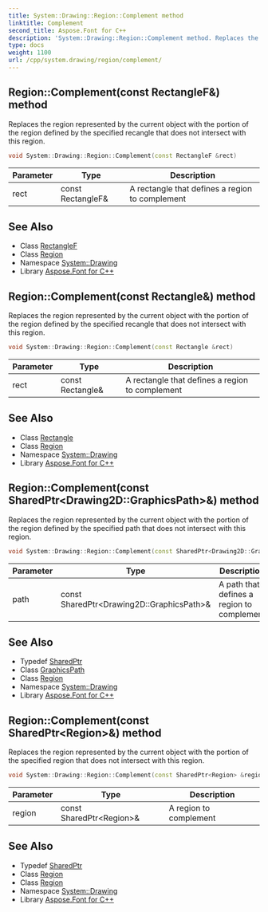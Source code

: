```yaml
---
title: System::Drawing::Region::Complement method
linktitle: Complement
second_title: Aspose.Font for C++
description: 'System::Drawing::Region::Complement method. Replaces the region represented by the current object with the portion of the region defined by the specified recangle that does not intersect with this region in C++.'
type: docs
weight: 1100
url: /cpp/system.drawing/region/complement/
---
```

## Region::Complement(const RectangleF\&) method


Replaces the region represented by the current object with the portion of the region defined by the specified recangle that does not intersect with this region.

```cpp
void System::Drawing::Region::Complement(const RectangleF &rect)
```


| Parameter | Type | Description |
| --- | --- | --- |
| rect | const RectangleF\& | A rectangle that defines a region to complement |

## See Also

* Class [RectangleF](../../rectanglef/)
* Class [Region](../)
* Namespace [System::Drawing](../../)
* Library [Aspose.Font for C++](../../../)
## Region::Complement(const Rectangle\&) method


Replaces the region represented by the current object with the portion of the region defined by the specified recangle that does not intersect with this region.

```cpp
void System::Drawing::Region::Complement(const Rectangle &rect)
```


| Parameter | Type | Description |
| --- | --- | --- |
| rect | const Rectangle\& | A rectangle that defines a region to complement |

## See Also

* Class [Rectangle](../../rectangle/)
* Class [Region](../)
* Namespace [System::Drawing](../../)
* Library [Aspose.Font for C++](../../../)
## Region::Complement(const SharedPtr\<Drawing2D::GraphicsPath\>\&) method


Replaces the region represented by the current object with the portion of the region defined by the specified path that does not intersect with this region.

```cpp
void System::Drawing::Region::Complement(const SharedPtr<Drawing2D::GraphicsPath> &path)
```


| Parameter | Type | Description |
| --- | --- | --- |
| path | const SharedPtr\<Drawing2D::GraphicsPath\>\& | A path that defines a region to complement |

## See Also

* Typedef [SharedPtr](../../../system/sharedptr/)
* Class [GraphicsPath](../../../system.drawing.drawing2d/graphicspath/)
* Class [Region](../)
* Namespace [System::Drawing](../../)
* Library [Aspose.Font for C++](../../../)
## Region::Complement(const SharedPtr\<Region\>\&) method


Replaces the region represented by the current object with the portion of the specified region that does not intersect with this region.

```cpp
void System::Drawing::Region::Complement(const SharedPtr<Region> &region)
```


| Parameter | Type | Description |
| --- | --- | --- |
| region | const SharedPtr\<Region\>\& | A region to complement |

## See Also

* Typedef [SharedPtr](../../../system/sharedptr/)
* Class [Region](../)
* Class [Region](../)
* Namespace [System::Drawing](../../)
* Library [Aspose.Font for C++](../../../)
